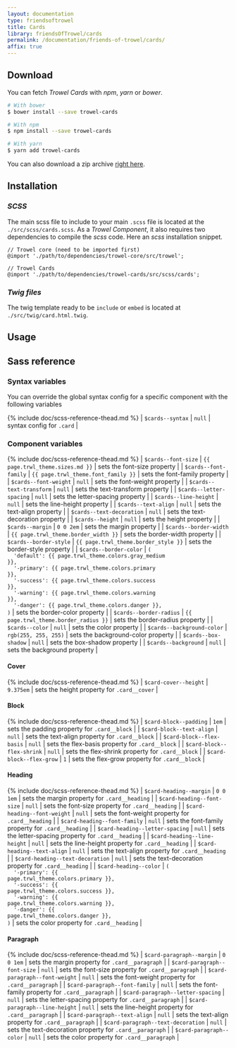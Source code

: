 ```yaml
---
layout: documentation
type: friendsoftrowel
title: Cards
library: friendsOfTrowel/cards
permalink: /documentation/friends-of-trowel/cards/
affix: true
---
```


## Download

You can fetch *Trowel Cards* with *npm*, *yarn* or *bower*.

```bash
# With bower
$ bower install --save trowel-cards

# With npm
$ npm install --save trowel-cards

# With yarn
$ yarn add trowel-cards
```

You can also download a zip archive [right here](https://github.com/FriendsOfTrowel/Cards/archive/master.zip).

## Installation

### *SCSS*
The main scss file to include to your main `.scss` file is located at the `./src/scss/cards.scss`. As a *Trowel Component*, it also requires two dependencies to compile the *scss* code. Here an *scss* installation snippet.

```
// Trowel core (need to be imported first)
@import './path/to/dependencies/trowel-core/src/trowel';

// Trowel Cards
@import './path/to/dependencies/trowel-cards/src/scss/cards';
```

### *Twig files*
The twig template ready to be `include` or `embed` is located at `./src/twig/card.html.twig`.

## Usage

## Sass reference

### Syntax variables

You can override the global syntax config for a specific component with the following variables

{% include doc/scss-reference-thead.md %}
| `$cards--syntax` | `null` | syntax config for `.card` |


### Component variables

{% include doc/scss-reference-thead.md %}
| `$cards--font-size` | `{{ page.trwl_theme.sizes.md }}` | sets the font-size property |
| `$cards--font-family` | `{{ page.trwl_theme.font_family }}` | sets the font-family property |
| `$cards--font-weight` | `null` | sets the font-weight property |
| `$cards--text-transform` | `null` | sets the text-transform property |
| `$cards--letter-spacing` | `null` | sets the letter-spacing property |
| `$cards--line-height` | `null` | sets the line-height property |
| `$cards--text-align` | `null` | sets the text-align property |
| `$cards--text-decoration` | `null` | sets the text-decoration property |
| `$cards--height` | `null` | sets the height property |
| `$cards--margin` | `0 0 2em` | sets the margin property |
| `$cards--border-width` | `{{ page.trwl_theme.border_width }}` | sets the border-width property |
| `$cards--border-style` | `{{ page.trwl_theme.border_style }}` | sets the border-style property |
| `$cards--border-color` | <code>(<br>&nbsp;&nbsp;'default':&nbsp;{{ page.trwl_theme.colors.gray_medium }},<br>&nbsp;&nbsp;'-primary':&nbsp;{{ page.trwl_theme.colors.primary }},<br>&nbsp;&nbsp;'-success':&nbsp;{{ page.trwl_theme.colors.success }},<br>&nbsp;&nbsp;'-warning':&nbsp;{{ page.trwl_theme.colors.warning }},<br>&nbsp;&nbsp;'-danger':&nbsp;{{ page.trwl_theme.colors.danger }},<br>)</code> | sets the border-color property |
| `$cards--border-radius` | `{{ page.trwl_theme.border_radius }}` | sets the border-radius property |
| `$cards--color` | `null` | sets the color property |
| `$cards--background-color` | `rgb(255, 255, 255)` | sets the background-color property |
| `$cards--box-shadow` | `null` | sets the box-shadow property |
| `$cards--background` | `null` | sets the background property |

#### Cover

{% include doc/scss-reference-thead.md %}
| `$card-cover--height` | `9.375em` | sets the height property for `.card__cover` |

#### Block

{% include doc/scss-reference-thead.md %}
| `$card-block--padding` | `1em` | sets the padding property for `.card__block` |
| `$card-block--text-align` | `null` | sets the text-align property for `.card__block` |
| `$card-block--flex-basis` | `null` | sets the flex-basis property for `.card__block` |
| `$card-block--flex-shrink` | `null` | sets the flex-shrink property for `.card__block` |
| `$card-block--flex-grow` | `1` | sets the flex-grow property for `.card__block` |

#### Heading

{% include doc/scss-reference-thead.md %}
| `$card-heading--margin` | `0 0 1em` | sets the margin property for `.card__heading` |
| `$card-heading--font-size` | `null` | sets the font-size property for `.card__heading` |
| `$card-heading--font-weight` | `null` | sets the font-weight property for `.card__heading` |
| `$card-heading--font-family` | `null` | sets the font-family property for `.card__heading` |
| `$card-heading--letter-spacing` | `null` | sets the letter-spacing property for `.card__heading` |
| `$card-heading--line-height` | `null` | sets the line-height property for `.card__heading` |
| `$card-heading--text-align` | `null` | sets the text-align property for `.card__heading` |
| `$card-heading--text-decoration` | `null` | sets the text-decoration property for `.card__heading` |
| `$card-heading--color` | <code>(<br>&nbsp;&nbsp;'-primary':&nbsp;{{ page.trwl_theme.colors.primary }},<br>&nbsp;&nbsp;'-success':&nbsp;{{ page.trwl_theme.colors.success }},<br>&nbsp;&nbsp;'-warning':&nbsp;{{ page.trwl_theme.colors.warning }},<br>&nbsp;&nbsp;'-danger':&nbsp;{{ page.trwl_theme.colors.danger }},<br>)</code> | sets the color property for `.card__heading` |

#### Paragraph

{% include doc/scss-reference-thead.md %}
| `$card-paragraph--margin` | `0 0 1em` | sets the margin property for `.card__paragraph` |
| `$card-paragraph--font-size` | `null` | sets the font-size property for `.card__paragraph` |
| `$card-paragraph--font-weight` | `null` | sets the font-weight property for `.card__paragraph` |
| `$card-paragraph--font-family` | `null` | sets the font-family property for `.card__paragraph` |
| `$card-paragraph--letter-spacing` | `null` | sets the letter-spacing property for `.card__paragraph` |
| `$card-paragraph--line-height` | `null` | sets the line-height property for `.card__paragraph` |
| `$card-paragraph--text-align` | `null` | sets the text-align property for `.card__paragraph` |
| `$card-paragraph--text-decoration` | `null` | sets the text-decoration property for `.card__paragraph` |
| `$card-paragraph--color` | `null` | sets the color property for `.card__paragraph` |